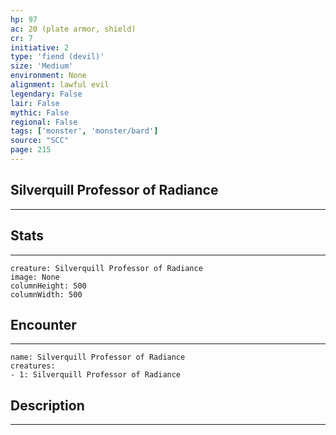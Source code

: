```yaml
---
hp: 97
ac: 20 (plate armor, shield)
cr: 7
initiative: 2
type: 'fiend (devil)'    
size: 'Medium'
environment: None
alignment: lawful evil
legendary: False
lair: False
mythic: False
regional: False
tags: ['monster', 'monster/bard']
source: "SCC"
page: 215
---
```


## Silverquill Professor of Radiance
---



## Stats
---

```statblock
creature: Silverquill Professor of Radiance
image: None
columnHeight: 500
columnWidth: 500
```

## Encounter
---

```encounter-table
name: Silverquill Professor of Radiance
creatures:
- 1: Silverquill Professor of Radiance
```

## Description
---




